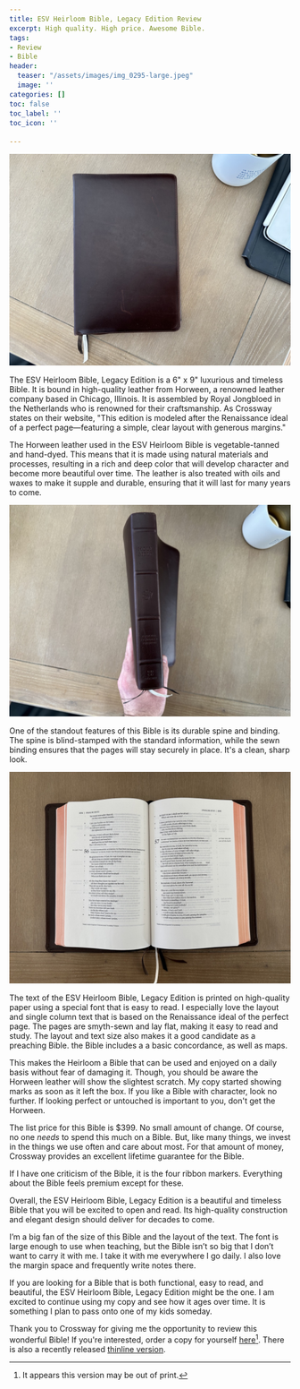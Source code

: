 ```yaml
---
title: ESV Heirloom Bible, Legacy Edition Review
excerpt: High quality. High price. Awesome Bible.
tags:
- Review
- Bible
header:
  teaser: "/assets/images/img_0295-large.jpeg"
  image: ''
categories: []
toc: false
toc_label: ''
toc_icon: ''

---
```

![](/assets/images/img_0295-large.jpeg)

The ESV Heirloom Bible, Legacy Edition is a 6" x 9" luxurious and timeless Bible. It is bound in high-quality leather from Horween, a renowned leather company based in Chicago, Illinois. It is assembled by  Royal Jongbloed in the Netherlands who is renowned for their craftsmanship. As Crossway states on their website, "This edition is modeled after the Renaissance ideal of a perfect page—featuring a simple, clear layout with generous margins."

The Horween leather used in the ESV Heirloom Bible is vegetable-tanned and hand-dyed. This means that it is made using natural materials and processes, resulting in a rich and deep color that will develop character and become more beautiful over time. The leather is also treated with oils and waxes to make it supple and durable, ensuring that it will last for many years to come.

![](/assets/images/img_0298-large.jpeg)

One of the standout features of this Bible is its durable spine and binding. The spine is blind-stamped with the standard information, while the sewn binding ensures that the pages will stay securely in place. It's a clean, sharp look.

![](/assets/images/img_0296-large.jpeg)

The text of the ESV Heirloom Bible, Legacy Edition is printed on high-quality paper using a special font that is easy to read. I especially love the layout and single column text that is based on the Renaissance ideal of the perfect page. The pages are smyth-sewn and lay flat, making it easy to read and study. The layout and text size also makes it a good candidate as a preaching Bible. the Bible includes a a basic concordance, as well as maps.

This makes the Heirloom a Bible that can be used and enjoyed on a daily basis without fear of damaging it. Though, you should be aware the Horween leather will show the slightest scratch. My copy started showing marks as soon as it left the box. If you like a Bible with character, look no further. If looking perfect or untouched is important to you, don't get the Horween.

The list price for this Bible is $399. No small amount of change. Of course, no one _needs_ to spend this much on a Bible. But, like many things, we invest in the things we use often and care about most. For that amount of money, Crossway provides an excellent lifetime guarantee for the Bible.

If I have one criticism of the Bible, it is the four ribbon markers. Everything about the Bible feels premium except for these.

Overall, the ESV Heirloom Bible, Legacy Edition is a beautiful and timeless Bible that you will be excited to open and read. Its high-quality construction and elegant design should deliver for decades to come.

I’m a big fan of the size of this Bible and the layout of the text. The font is large enough to use when teaching, but the Bible isn’t so big that I don’t want to carry it with me. I take it with me everywhere I go daily. I also love the margin space and frequently write notes there.

If you are looking for a Bible that is both functional, easy to read, and beautiful, the ESV Heirloom Bible, Legacy Edition might be the one. I am excited to continue using my copy and see how it ages over time. It is something I plan to pass onto one of my kids someday.

Thank you to Crossway for giving me the opportunity to review this wonderful Bible! If you're interested, order a copy for yourself [here](https://www.crossway.org/bibles/esv-heirloom-bible-legacy-edition-hrwnlthr/)[^1]. There is also a recently released [thinline version](https://www.crossway.org/bibles/esv-heirloom-bible-thinline-edition-hrwnlthr/).

[^1]: It appears this version may be out of print.